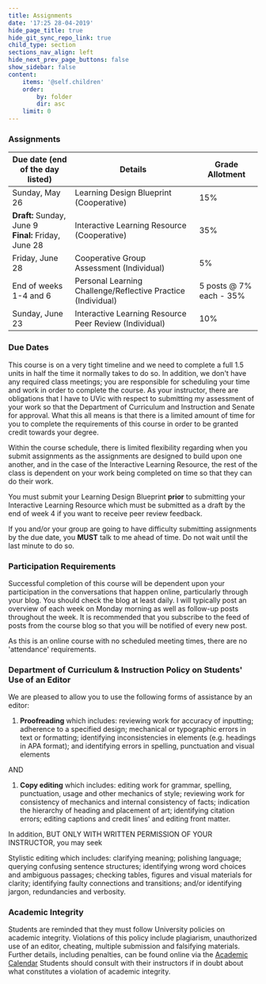 ```yaml
---
title: Assignments
date: '17:25 28-04-2019'
hide_page_title: true
hide_git_sync_repo_link: true
child_type: section
sections_nav_align: left
hide_next_prev_page_buttons: false
show_sidebar: false
content:
    items: '@self.children'
    order:
        by: folder
        dir: asc
    limit: 0
---
```


### Assignments

| **Due date (end of the day listed)** | **Details** | **Grade Allotment** |
| --- | --- | --- |
| Sunday, May 26 | Learning Design Blueprint (Cooperative) | 15% |
| **Draft:** Sunday, June 9<br> **Final:** Friday, June 28 | Interactive Learning Resource (Cooperative) | 35% |
| Friday, June 28 | Cooperative Group Assessment (Individual) | 5% |
| End of weeks 1-4 and 6 | Personal Learning Challenge/Reflective Practice (Individual) | 5 posts @ 7% each - 35% |
| Sunday, June 23 | Interactive Learning Resource Peer Review (Individual) | 10% |


### Due Dates

This course is on a very tight timeline and we need to complete a full 1.5 units in half the time it normally takes to do so. In addition, we don't have any required class meetings; you are responsible for scheduling your time and work in order to complete the course. As your instructor, there are obligations that I have to UVic with respect to submitting my assessment of your work so that the Department of Curriculum and Instruction and Senate for approval. What this all means is that there is a limited amount of time for you to complete the requirements of this course in order to be granted credit towards your degree.

Within the course schedule, there is limited flexibility regarding when you submit assignments as the assignments are designed to build upon one another, and in the case of the Interactive Learning Resource, the rest of the class is dependent on your work being completed on time so that they can do their work.

You must submit your Learning Design Blueprint **prior** to submitting your Interactive Learning Resource which must be submitted as a draft by the end of week 4 if you want to receive peer review feedback.

If you and/or your group are going to have difficulty submitting assignments by the due date, you **MUST** talk to me ahead of time. Do not wait until the last minute to do so.

### Participation Requirements

Successful completion of this course will be dependent upon your participation in the conversations that happen online, particularly through your blog. You should check the blog at least daily. I will typically post an overview of each week on Monday morning as well as follow-up posts throughout the week. It is recommended that you subscribe to the feed of posts from the course blog so that you will be notified of every new post.

As this is an online course with no scheduled meeting times, there are no 'attendance' requirements.

### Department of Curriculum & Instruction Policy on Students' Use of an Editor

We are pleased to allow you to use the following forms of assistance by an editor:

1. **Proofreading** which includes: reviewing work for accuracy of inputting; adherence to a specified design; mechanical or typographic errors in text or formatting; identifying inconsistencies in elements (e.g. headings in APA format); and identifying errors in spelling, punctuation and visual elements

AND

1. **Copy editing** which includes: editing work for grammar, spelling, punctuation, usage and other mechanics of style; reviewing work for consistency of mechanics and internal consistency of facts; indication the hierarchy of heading and placement of art; identifying citation errors; editing captions and credit lines' and editing front matter.

In addition, BUT ONLY WITH WRITTEN PERMISSION OF YOUR INSTRUCTOR, you may seek

Stylistic editing which includes: clarifying meaning; polishing language; querying confusing sentence structures; identifying wrong word choices and ambiguous passages; checking tables, figures and visual materials for clarity; identifying faulty connections and transitions; and/or identifying jargon, redundancies and verbosity.

### Academic Integrity

Students are reminded that they must follow University policies on academic integrity.  Violations of this policy include plagiarism, unauthorized use of an editor, cheating, multiple submission and falsifying materials.  Further details, including penalties, can be found online via the [Academic Calendar](https://web.uvic.ca/calendar) Students should consult with their instructors if in doubt about what constitutes a violation of academic integrity.
